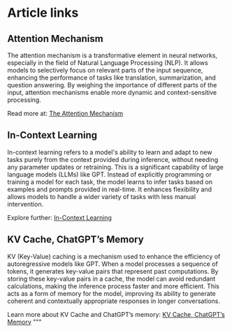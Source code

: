 # Article links

## Attention Mechanism
The attention mechanism is a transformative element in neural networks, especially in the field of Natural Language Processing (NLP). It allows models to selectively focus on relevant parts of the input sequence, enhancing the performance of tasks like translation, summarization, and question answering. By weighing the importance of different parts of the input, attention mechanisms enable more dynamic and context-sensitive processing.

Read more at: [The Attention Mechanism](https://thewhitebox.ai/the-attention-mechanism/)

## In-Context Learning
In-context learning refers to a model's ability to learn and adapt to new tasks purely from the context provided during inference, without needing any parameter updates or retraining. This is a significant capability of large language models (LLMs) like GPT. Instead of explicitly programming or training a model for each task, the model learns to infer tasks based on examples and prompts provided in real-time. It enhances flexibility and allows models to handle a wider variety of tasks with less manual intervention.

Explore further: [In-Context Learning](https://thewhitebox.ai/in-context-learning-llms-greatest-superpower/)

## KV Cache, ChatGPT’s Memory
KV (Key-Value) caching is a mechanism used to enhance the efficiency of autoregressive models like GPT. When a model processes a sequence of tokens, it generates key-value pairs that represent past computations. By storing these key-value pairs in a cache, the model can avoid redundant calculations, making the inference process faster and more efficient. This acts as a form of memory for the model, improving its ability to generate coherent and contextually appropriate responses in longer conversations.

Learn more about KV Cache and ChatGPT’s memory: [KV Cache, ChatGPT’s Memory](https://thewhitebox.ai/kv-cache-chatgpts-memory/)
"""
